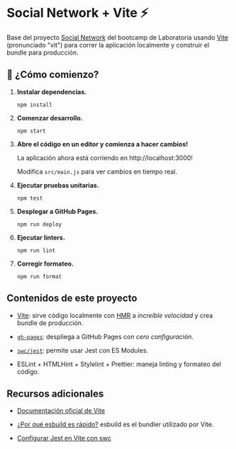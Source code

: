 # Social Network + Vite ⚡️

Base del proyecto
[Social Network](https://github.com/Laboratoria/bootcamp/tree/main/projects/03-social-network)
del bootcamp de Laboratoria usando [Vite](https://vitejs.dev/) (pronunciado
"vit") para correr la aplicación localmente y construir el bundle para
producción.

## 🚀 ¿Cómo comienzo?

1.  **Instalar dependencias.**

    ```shell
    npm install
    ```

2.  **Comenzar desarrollo.**

    ```shell
    npm start
    ```

3.  **Abre el código en un editor y comienza a hacer cambios!**

    La aplicación ahora está corriendo en http://localhost:3000!

    Modifica `src/main.js` para ver cambios en tiempo real.

4.  **Ejecutar pruebas unitarias.**

    ```shell
    npm test
    ```

5.  **Desplegar a GitHub Pages.**

    ```shell
    npm run deploy
    ```

6.  **Ejecutar linters.**

    ```shell
    npm run lint
    ```

7.  **Corregir formateo.**

    ```shell
    npm run format
    ```

## Contenidos de este proyecto

- [Vite](https://vitejs.dev/): sirve código localmente con
  [HMR](https://vitejs.dev/guide/features.html#hot-module-replacement) a
  _increíble velocidad_ y crea bundle de producción.

- [`gh-pages`](https://github.com/tschaub/gh-pages): despliega a GitHub Pages
  con _cero configuración_.

- [`swc/jest`](https://github.com/swc-project/jest): permite usar Jest con ES
  Modules.

- ESLint + HTMLHint + Stylelint + Prettier: maneja linting y formateo del
  código.

## Recursos adicionales

- [Documentación oficial de Vite](https://vitejs.dev/guide/#overview)

- [¿Por qué esbuild es rápido?](https://esbuild.github.io/faq/#why-is-esbuild-fast)
  esbuild es el bundler utilizado por Vite.

- [Configurar Jest en Vite con swc](https://hung.dev/jest-vite)
